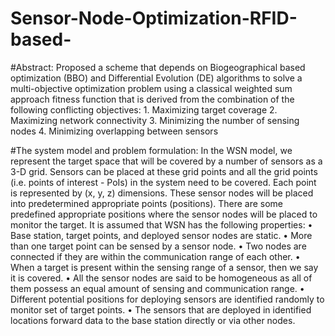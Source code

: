 # Sensor-Node-Optimization-RFID-based-

#Abstract:
Proposed a scheme that depends on Biogeographical based optimization (BBO) and Differential Evolution (DE) algorithms to solve a multi-objective optimization problem using a classical weighted sum approach fitness function that is derived from the combination of the following conflicting objectives:
    1. Maximizing target coverage 
    2. Maximizing network connectivity
    3. Minimizing the number of sensing nodes
    4. Minimizing overlapping between sensors 
    
#The system model and problem formulation:
In the WSN model, we represent the target space that will be covered by a number of sensors as a 3-D grid. Sensors can be placed at these grid points and all the grid points (i.e. points of interest - PoIs) in the system need to be covered. Each point is represented by (x, y, z) dimensions. These sensor nodes will be placed into predetermined appropriate points (positions). There are some predefined appropriate positions where the sensor nodes will be placed to monitor the target. 
It is assumed that WSN has the following properties: 
    • Base station, target points, and deployed sensor nodes are static.
    • More than one target point can be sensed by a sensor node.
    • Two nodes are connected if they are within the communication range of each other.
    • When a target is present within the sensing range of a sensor, then we say it is covered.
    • All the sensor nodes are said to be homogeneous as all of them possess an equal amount of sensing and communication range.
    • Different potential positions for deploying sensors are identified randomly to monitor set of target points.
    • The sensors that are deployed in identified locations forward data to the base station directly or via other nodes.

